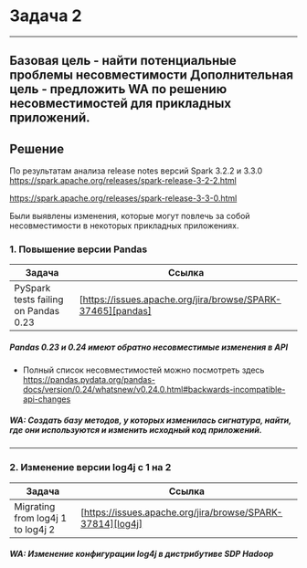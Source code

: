 # Задача 2
---
Базовая цель - найти потенциальные проблемы несовместимости
Дополнительная цель - предложить WA по решению несовместимостей для прикладных приложений.
---


## Решение

По результатам анализа release notes версий Spark 3.2.2 и 3.3.0
https://spark.apache.org/releases/spark-release-3-2-2.html

https://spark.apache.org/releases/spark-release-3-3-0.html

Были выявлены изменения, которые могут повлечь за собой несовместимости в некоторых прикладных приложениях.

### 1. Повышение версии Pandas


| Задача | Ссылка |
| ------ | ------ |
| PySpark tests failing on Pandas 0.23 | [https://issues.apache.org/jira/browse/SPARK-37465][pandas] |

##### Pandas 0.23 и 0.24 имеют обратно несовместимые изменения в API 

* Полный список несовместимостей можно посмотреть здесь <https://pandas.pydata.org/pandas-docs/version/0.24/whatsnew/v0.24.0.html#backwards-incompatible-api-changes>

##### WA: Создать базу методов, у которых изменилась сигнатура, найти, где они используются и изменить исходный код приложений.
---
### 2. Изменение версии log4j с 1 на 2

| Задача | Ссылка |
| ------ | ------ |
| Migrating from log4j 1 to log4j 2 | [https://issues.apache.org/jira/browse/SPARK-37814][log4j] |

##### WA: Изменение конфигурации log4j в дистрибутиве SDP Hadoop




   [pandas]: <https://issues.apache.org/jira/browse/SPARK-37465>
   [log4j]: <https://issues.apache.org/jira/browse/SPARK-37814>